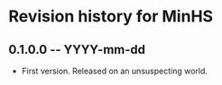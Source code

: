 # Revision history for MinHS

## 0.1.0.0 -- YYYY-mm-dd

* First version. Released on an unsuspecting world.
